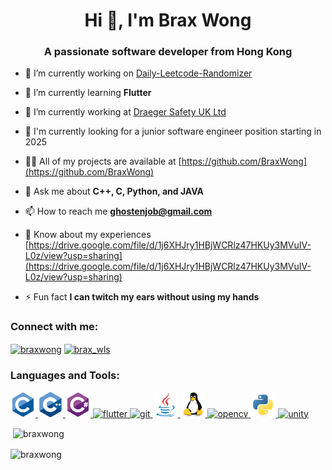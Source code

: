 <h1 align="center">Hi 👋, I'm Brax Wong</h1>
<h3 align="center">A passionate software developer from Hong Kong</h3>

- 🔭 I’m currently working on [Daily-Leetcode-Randomizer](https://github.com/BraxWong/Daily-Leetcode-Randomizer)

- 🌱 I’m currently learning **Flutter**

- 👯 I’m currently working at [Draeger Safety UK Ltd](https://www.draeger.com/en_uk/Contact-Finder/-Draeger-Safety-Uk-Ltd-Blyth/11c9b120-4ccd-4117-913b-ae757d450360)

- 💼 I'm currently looking for a junior software engineer position starting in 2025

- 👨‍💻 All of my projects are available at [https://github.com/BraxWong](https://github.com/BraxWong)

- 💬 Ask me about **C++, C, Python, and JAVA**

- 📫 How to reach me **ghostenjob@gmail.com**

- 📄 Know about my experiences [https://drive.google.com/file/d/1j6XHJry1HBjWCRlz47HKUy3MVuIV-L0z/view?usp=sharing](https://drive.google.com/file/d/1j6XHJry1HBjWCRlz47HKUy3MVuIV-L0z/view?usp=sharing)

- ⚡ Fun fact **I can twitch my ears without using my hands**

<h3 align="left">Connect with me:</h3>
<p align="left">
<a href="https://www.linkedin.com/in/brax-wong-084076247" target="blank"><img align="center" src="https://raw.githubusercontent.com/rahuldkjain/github-profile-readme-generator/master/src/images/icons/Social/linked-in-alt.svg" alt="braxwong" height="30" width="40" /></a>
<a href="https://instagram.com/brax_wls" target="blank"><img align="center" src="https://raw.githubusercontent.com/rahuldkjain/github-profile-readme-generator/master/src/images/icons/Social/instagram.svg" alt="brax_wls" height="30" width="40" /></a>
</p>

<h3 align="left">Languages and Tools:</h3>
<p align="left"> <a href="https://www.cprogramming.com/" target="_blank" rel="noreferrer"> <img src="https://raw.githubusercontent.com/devicons/devicon/master/icons/c/c-original.svg" alt="c" width="40" height="40"/> </a> <a href="https://www.w3schools.com/cpp/" target="_blank" rel="noreferrer"> <img src="https://raw.githubusercontent.com/devicons/devicon/master/icons/cplusplus/cplusplus-original.svg" alt="cplusplus" width="40" height="40"/> </a> <a href="https://www.w3schools.com/cs/" target="_blank" rel="noreferrer"> <img src="https://raw.githubusercontent.com/devicons/devicon/master/icons/csharp/csharp-original.svg" alt="csharp" width="40" height="40"/> </a> <a href="https://flutter.dev" target="_blank" rel="noreferrer"> <img src="https://www.vectorlogo.zone/logos/flutterio/flutterio-icon.svg" alt="flutter" width="40" height="40"/> </a> <a href="https://git-scm.com/" target="_blank" rel="noreferrer"> <img src="https://www.vectorlogo.zone/logos/git-scm/git-scm-icon.svg" alt="git" width="40" height="40"/> </a> <a href="https://www.java.com" target="_blank" rel="noreferrer"> <img src="https://raw.githubusercontent.com/devicons/devicon/master/icons/java/java-original.svg" alt="java" width="40" height="40"/> </a> <a href="https://www.linux.org/" target="_blank" rel="noreferrer"> <img src="https://raw.githubusercontent.com/devicons/devicon/master/icons/linux/linux-original.svg" alt="linux" width="40" height="40"/> </a> <a href="https://opencv.org/" target="_blank" rel="noreferrer"> <img src="https://www.vectorlogo.zone/logos/opencv/opencv-icon.svg" alt="opencv" width="40" height="40"/> </a> <a href="https://www.python.org" target="_blank" rel="noreferrer"> <img src="https://raw.githubusercontent.com/devicons/devicon/master/icons/python/python-original.svg" alt="python" width="40" height="40"/> </a> <a href="https://unity.com/" target="_blank" rel="noreferrer"> <img src="https://www.vectorlogo.zone/logos/unity3d/unity3d-icon.svg" alt="unity" width="40" height="40"/> </a> </p>

<p>&nbsp;<img align="center" src="https://github-readme-stats.vercel.app/api?username=braxwong&show_icons=true&locale=en" alt="braxwong" /></p>

<p><img align="center" src="https://github-readme-streak-stats.herokuapp.com/?user=braxwong&" alt="braxwong" /></p>

<!---
BraxWong/BraxWong is a ✨ special ✨ repository because its `README.md` (this file) appears on your GitHub profile.
You can click the Preview link to take a look at your changes.
--->
